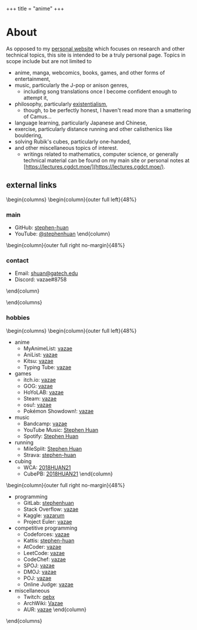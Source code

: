 +++
title = "anime"
+++

# About

As opposed to my [personal website](https://cgdct.moe/) which focuses
on research and other technical topics, this site is intended to be a
truly personal page. Topics in scope include but are not limited to
- anime, manga, webcomics, books, games, and other forms of entertainment,
- music, particularly the J-pop or anison genres,
  - including song translations once I become confident enough to attempt it,
- philosophy, particularly
  [existentialism](https://plato.stanford.edu/entries/existentialism/),
  - though, to be perfectly honest, I haven't
    read more than a smattering of Camus...
- language learning, particularly Japanese and Chinese,
- exercise, particularly distance running
  and other calisthenics like bouldering,
- solving Rubik's cubes, particularly one-handed,
- and other miscellaneous topics of interest.
  - writings related to mathematics, computer science, or generally
    technical material can be found on my main site or personal notes
    at [https://lectures.cgdct.moe/](https://lectures.cgdct.moe/).

## external links

\begin{columns}
\begin{column}{outer full left}{48%}
### main

- GitHub: [stephen-huan](https://github.com/stephen-huan)
- YouTube: [@stephenhuan](https://www.youtube.com/@stephenhuan)
\end{column}

\begin{column}{outer full right no-margin}{48%}
### contact

- Email: [shuan@gatech.edu](mailto:shuan@gatech.edu)
- Discord: vazae#8758

\end{column}

\end{columns}

### hobbies

\begin{columns}
\begin{column}{outer full left}{48%}
- anime
  - MyAnimeList: [vazae](https://myanimelist.net/profile/vazae)
  - AniList: [vazae](https://anilist.co/user/vazae)
  - Kitsu: [vazae](https://kitsu.io/users/698769)
  - Typing Tube: [vazae](https://typing-tube.net/user/10177)
- games
  - itch.io: [vazae](https://vazae.itch.io)
  - GOG: [vazae](https://www.gog.com/u/vazae)
  - HoYoLAB:
    [vazae](https://www.hoyolab.com/accountCenter/postList?id=144916597)
  - Steam:
    [vazae](https://steamcommunity.com/profiles/76561198310840168)
  - osu!:
    [vazae](https://osu.ppy.sh/users/16557719)
  - Pokémon Showdown!: [vazae](https://pokemonshowdown.com/users/vazae)
- music
  - Bandcamp: [vazae](https://bandcamp.com/vazae/following/)
  - YouTube Music:
    [Stephen Huan](https://music.youtube.com/channel/UC3adQ7hzj_Ug2dr4KQp8V_w)
  - Spotify:
    [Stephen Huan](https://open.spotify.com/user/usw6j16jbqhh30z35h89g9rpt)
- running
  - MileSplit:
    [Stephen Huan](https://va.milesplit.com/athletes/7390832-stephen-huan)
  - Strava: [stephen-huan](https://www.strava.com/athletes/stephen-huan)
- cubing
  - WCA: [2018HUAN21](https://www.worldcubeassociation.org/persons/2018HUAN21)
  - CubePB:
    [2018HUAN21](https://cubepb.com/i/view?id=630&expand=0&type=user)
\end{column}

\begin{column}{outer full right no-margin}{48%}
- programming
  - GitLab: [stephenhuan](https://gitlab.com/stephenhuan)
  - Stack Overflow: [vazae](https://stackoverflow.com/users/6689149/vazae)
  - Kaggle: [vazarum](https://www.kaggle.com/vazarum)
  - Project Euler: [vazae](https://projecteuler.net/profile/vazae.png)
- competitive programming
  - Codeforces: [vazae](https://codeforces.com/profile/vazae)
  - Kattis: [stephen-huan](https://open.kattis.com/users/stephen-huan)
  - AtCoder: [vazae](https://atcoder.jp/users/vazae)
  - LeetCode: [vazae](https://leetcode.com/vazae/)
  - CodeChef: [vazae](https://www.codechef.com/users/vazae)
  - SPOJ: [vazae](https://www.spoj.com/users/vazae/)
  - DMOJ: [vazae](https://dmoj.ca/user/vazae)
  - POJ: [vazae](http://poj.org/userstatus?user_id=vazae)
  - Online Judge:
    [vazae](https://onlinejudge.org/index.php?option=com_onlinejudge&Itemid=8&page=show_authorstats&userid=1109202)
- miscellaneous
  - Twitch: [qebx](https://www.twitch.tv/qebx)
  - ArchWiki: [Vazae](https://wiki.archlinux.org/title/User:Vazae)
  - AUR: [vazae](https://aur.archlinux.org/account/vazae)
\end{column}

\end{columns}

